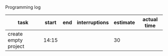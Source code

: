 Programming log

task | start | end | interruptions | estimate | actual time
-----|-------|-----|---------------|----------|------------
create empty project | 14:15 | | | 30 |
